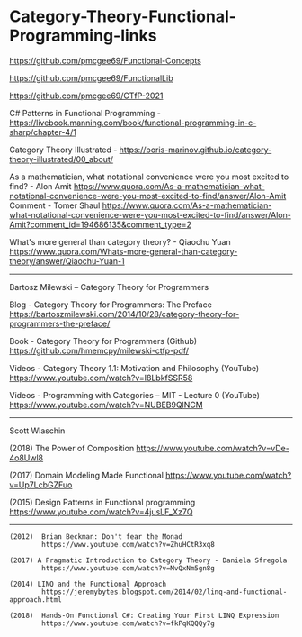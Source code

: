 # Category-Theory-Functional-Programming-links

https://github.com/pmcgee69/Functional-Concepts

https://github.com/pmcgee69/FunctionalLib

https://github.com/pmcgee69/CTfP-2021


C# Patterns in Functional Programming - https://livebook.manning.com/book/functional-programming-in-c-sharp/chapter-4/1


Category Theory Illustrated - https://boris-marinov.github.io/category-theory-illustrated/00_about/


As a mathematician, what notational convenience were you most excited to find? - Alon Amit
https://www.quora.com/As-a-mathematician-what-notational-convenience-were-you-most-excited-to-find/answer/Alon-Amit
Comment - Tomer Shaul
https://www.quora.com/As-a-mathematician-what-notational-convenience-were-you-most-excited-to-find/answer/Alon-Amit?comment_id=194686135&comment_type=2


What's more general than category theory? - Qiaochu Yuan
https://www.quora.com/Whats-more-general-than-category-theory/answer/Qiaochu-Yuan-1


---

Bartosz Milewski – Category Theory for Programmers


Blog	   -   Category Theory for Programmers: The Preface 
	        		https://bartoszmilewski.com/2014/10/28/category-theory-for-programmers-the-preface/
 
Book    -   Category Theory for Programmers (Github)
	        		https://github.com/hmemcpy/milewski-ctfp-pdf/

Videos  -   Category Theory 1.1: Motivation and Philosophy (YouTube)
	        		https://www.youtube.com/watch?v=I8LbkfSSR58
 
Videos  -   Programming with Categories – MIT - Lecture 0 (YouTube)
				https://www.youtube.com/watch?v=NUBEB9QlNCM 


---

Scott Wlaschin

(2018)  The Power of Composition 
		https://www.youtube.com/watch?v=vDe-4o8Uwl8 
 
(2017)   Domain Modeling Made Functional 	        							https://www.youtube.com/watch?v=Up7LcbGZFuo 

(2015)     Design Patterns in Functional programming
		https://www.youtube.com/watch?v=4jusLF_Xz7Q 


---

	(2012)  Brian Beckman: Don't fear the Monad
			https://www.youtube.com/watch?v=ZhuHCtR3xq8 

	(2017) A Pragmatic Introduction to Category Theory - Daniela Sfregola
			https://www.youtube.com/watch?v=MvQxNm5gn8g 

	(2014) LINQ and the Functional Approach
			https://jeremybytes.blogspot.com/2014/02/linq-and-functional-approach.html 

	(2018)  Hands-On Functional C#: Creating Your First LINQ Expression
			https://www.youtube.com/watch?v=fkPqKQQQy7g 





